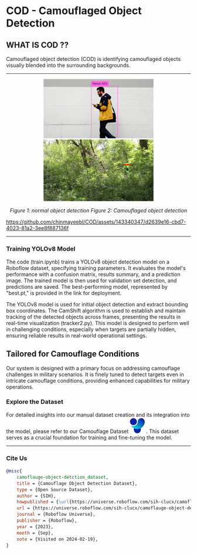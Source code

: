 # **COD - Camouflaged Object Detection**

## WHAT IS COD ?? 

Camouflaged object detection (COD) is identifying camouflaged objects visually blended into the surrounding backgrounds.

---

<p align="center">
  <img src="normal_human_detection1.png" alt="Image 1" width="300"/>
  <img src="frame_14000.png" alt="Image 2" width="300"/>
</p>

<p align="center">
  <em>Figure 1: normal object detection     </em>
  <em>Figure 2: Camouflaged object detection</em>
</p>


https://github.com/chinmayeebl/COD/assets/143340347/d2639e16-cbd7-4023-81a2-3ee8f887136f

---

### **Training YOLOv8 Model**

The code (train.ipynb) trains a YOLOv8 object detection model on a Roboflow dataset, specifying training parameters. It evaluates the model's performance with a confusion matrix, results summary, and a prediction image. The trained model is then used for validation set detection, and predictions are saved. The best-performing model, represented by "best.pt," is provided in the link for deployment.

The YOLOv8 model is used for initial object detection and extract bounding box coordinates. The CamShift algorithm is used to establish and maintain tracking of the detected objects across frames, presenting the results in real-time visualization (tracker2.py).  This model is designed to perform well in challenging conditions, especially when targets are partially hidden, ensuring reliable results in real-world operational settings.

## **Tailored for Camouflage Conditions**
Our system is designed with a primary focus on addressing camouflage challenges in military scenarios. It is finely tuned to detect targets even in intricate camouflage conditions, providing enhanced capabilities for military operations.

### **Explore the Dataset**
For detailed insights into our manual dataset creation and its integration into the model, please refer to our Camouflage Dataset [![YOLO](yolo.jpg)](https://universe.roboflow.com/sih-clucx/camoflauge-object-detction) . This dataset serves as a crucial foundation for training and fine-tuning the model.

---

### **Cite Us**

```bibtex
@misc{
    camoflauge-object-detction_dataset,
    title = {Camouflage Object Detection Dataset},
    type = {Open Source Dataset},
    author = {SIH},
    howpublished = {\url{https://universe.roboflow.com/sih-clucx/camoflauge-object-detction}},
    url = {https://universe.roboflow.com/sih-clucx/camoflauge-object-detction},
    journal = {Roboflow Universe},
    publisher = {Roboflow},
    year = {2023},
    month = {Sep},
    note = {Visited on 2024-02-19},
}
